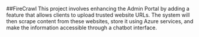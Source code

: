 ##FireCrawl
This project involves enhancing the Admin Portal by adding a feature that allows clients to upload trusted website URLs. The system will then scrape content from these websites, store it using Azure services, and make the information accessible through a chatbot interface.
